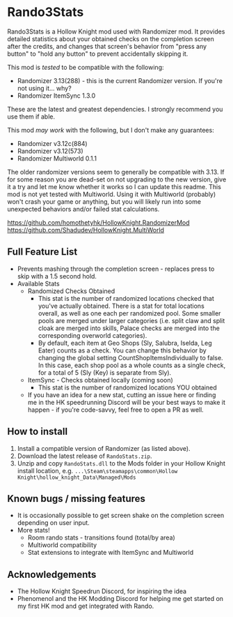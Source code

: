 # Rando3Stats
Rando3Stats is a Hollow Knight mod used with Randomizer mod. It provides detailed statistics about your obtained checks on the completion screen after the credits,
and changes that screen's behavior from "press any button" to "hold any button" to prevent accidentally skipping it.

This mod is *tested* to be compatible with the following:
* Randomizer 3.13(288) - this is the current Randomizer version. If you're not using it... why?
* Randomizer ItemSync 1.3.0

These are the latest and greatest dependencies. I strongly recommend you use them if able.

This mod *may work* with the following, but I don't make any guarantees:
* Randomizer v3.12c(884)
* Randomizer v3.12(573)
* Randomizer Multiworld 0.1.1

The older randomizer versions seem to generally be compatible with 3.13. If for some reason you are dead-set on not upgrading to the new version, give it a try and let me
know whether it works so I can update this readme. This mod is not yet tested with Multiworld. Using it with Multiworld (probably) won't crash your game or anything, but you will 
likely run into some unexpected behaviors and/or failed stat calculations.

https://github.com/homothetyhk/HollowKnight.RandomizerMod    
https://github.com/Shadudev/HollowKnight.MultiWorld

## Full Feature List

* Prevents mashing through the completion screen - replaces press to skip with a 1.5 second hold.
* Available Stats
  * Randomized Checks Obtained
    * This stat is the number of randomized locations checked that you've actually obtained. There is a
      stat for total locations overall, as well as one each per randomized pool. Some smaller pools are
      merged under larger categories (i.e. split claw and split cloak are merged into skills, Palace checks
      are merged into the corresponding overworld categories).
    * By default, each item at Geo Shops (Sly, Salubra, Iselda, Leg Eater) counts as a check. You can
      change this behavior by changing the global setting CountShopItemsIndividually to false. In this case,
      each shop pool as a whole counts as a single check, for a total of 5 (Sly (Key) is separate from Sly).
  * ItemSync - Checks obtained locally (coming soon)
    * This stat is the number of randomized locations YOU obtained
  * If you have an idea for a new stat, cutting an issue here or finding me in the HK speedrunning Discord
    will be your best ways to make it happen - if you're code-savvy, feel free to open a PR as well.

## How to install

1. Install a compatible version of Randomizer (as listed above).
2. Download the latest release of `RandoStats.zip`.
3. Unzip and copy `RandoStats.dll` to the Mods folder in your Hollow Knight install location, e.g.
   `...\Steam\steamapps\common\Hollow Knight\hollow_knight_Data\Managed\Mods`

## Known bugs / missing features

* It is occasionally possible to get screen shake on the completion screen depending on user input.
* More stats!
  * Room rando stats - transitions found (total/by area)
  * Multiworld compatibility
  * Stat extensions to integrate with ItemSync and Multiworld
  
## Acknowledgements

* The Hollow Knight Speedrun Discord, for inspiring the idea
* Phenomenol and the HK Modding Discord for helping me get started on my first HK mod and get integrated
  with Rando.

